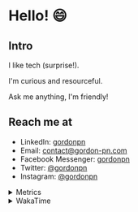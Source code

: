 # Hello! 😄

## Intro

I like tech (surprise!).

I'm curious and resourceful.

Ask me anything, I'm friendly!

## Reach me at

- LinkedIn: [gordonpn](https://www.linkedin.com/in/gordonpn/)
- Email: [contact@gordon-pn.com](mailto:contact@gordon-pn.com)
- Facebook Messenger: [gordonpn](https://www.messenger.com/t/Gordonpn)
- Twitter: [@gordonpn](https://twitter.com/Gordonpn)
- Instagram: [@gordonpn](https://www.instagram.com/gordonpn/)

<details>
  <summary>Metrics</summary>

  <img align="center" src="https://github.com/gordonpn/gordonpn/blob/master/github-metrics.svg" alt="GitHub Metrics">

</details>

<details>
  <summary>WakaTime</summary>

  <!--START_SECTION:waka-->
**I'm an Early 🐤** 

```text
🌞 Morning    179 commits    █████░░░░░░░░░░░░░░░░░░░░   21.62% 
🌆 Daytime    316 commits    █████████░░░░░░░░░░░░░░░░   38.16% 
🌃 Evening    295 commits    █████████░░░░░░░░░░░░░░░░   35.63% 
🌙 Night      38 commits     █░░░░░░░░░░░░░░░░░░░░░░░░   4.59%

```
📅 **I'm Most Productive on Wednesday** 

```text
Monday       126 commits    ███░░░░░░░░░░░░░░░░░░░░░░   15.22% 
Tuesday      102 commits    ███░░░░░░░░░░░░░░░░░░░░░░   12.32% 
Wednesday    188 commits    █████░░░░░░░░░░░░░░░░░░░░   22.71% 
Thursday     109 commits    ███░░░░░░░░░░░░░░░░░░░░░░   13.16% 
Friday       118 commits    ███░░░░░░░░░░░░░░░░░░░░░░   14.25% 
Saturday     62 commits     █░░░░░░░░░░░░░░░░░░░░░░░░   7.49% 
Sunday       123 commits    ███░░░░░░░░░░░░░░░░░░░░░░   14.86%

```


📊 **This Week I Spent My Time On** 

```text
💬 Programming Languages: 
Java                     12 hrs 38 mins      █████████████████░░░░░░░░   70.16% 
Bash                     1 hr 19 mins        █░░░░░░░░░░░░░░░░░░░░░░░░   7.32% 
XML                      1 hr 14 mins        █░░░░░░░░░░░░░░░░░░░░░░░░   6.92% 
Gradle                   39 mins             █░░░░░░░░░░░░░░░░░░░░░░░░   3.67% 
Groovy                   30 mins             ░░░░░░░░░░░░░░░░░░░░░░░░░   2.78%

🔥 Editors: 
IntelliJ                 16 hrs 7 mins       ██████████████████████░░░   89.49% 
VS Code                  1 hr 53 mins        ██░░░░░░░░░░░░░░░░░░░░░░░   10.51%

```


 Last Updated on 12/01/2023 10:25:41 UTC
<!--END_SECTION:waka-->
</details>
